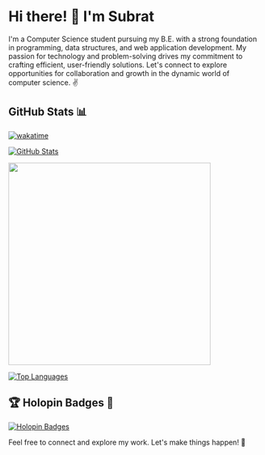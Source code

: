 # Hi there! 👋 I'm Subrat

I'm a Computer Science student pursuing my B.E. with a strong foundation in programming, data structures, and web application development. My passion for technology and problem-solving drives my commitment to crafting efficient, user-friendly solutions. Let's connect to explore opportunities for collaboration and growth in the dynamic world of computer science. ✌️

## GitHub Stats 📊

<p align="center">

[![wakatime](https://wakatime.com/badge/user/018ba461-68a2-4d6c-9719-85ec92fc26f2.svg)](https://wakatime.com/@018ba461-68a2-4d6c-9719-85ec92fc26f2)
  
[![GitHub Stats](https://github-readme-stats.vercel.app/api?username=Subrat29&count_private=true&include_all_commits=true&show_icons=true&title_color=007bff&text_color=e7e7e7&icon_color=007bff&bg_color=171c28)](https://github.com/Subrat29)

<img src="https://github-readme-streak-stats.herokuapp.com?user=Subrat29&theme=dark" width="400">

[![Top Languages](https://github-readme-stats.vercel.app/api/top-langs/?username=Subrat29&layout=compact&title_color=007bff&text_color=e7e7e7&icon_color=007bff&bg_color=171c28)](https://github.com/Subrat29)
</p>

## 🏆 Holopin Badges 🌟

[![Holopin Badges](https://holopin.me/subrat29)](https://holopin.io/@subrat29)

Feel free to connect and explore my work. Let's make things happen! 🚀
